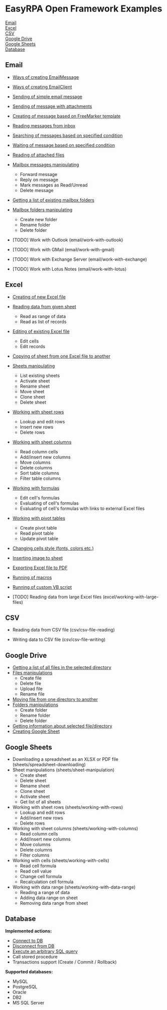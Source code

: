 # EasyRPA Open Framework Examples

 [Email](#email)  
 [Excel](#excel)  
 [CSV](#csv)  
 [Google Drive](#google-drive)  
 [Google Sheets](#google-sheets)  
 [Database](#database)  
 
## Email

- [Ways of creating EmailMessage](email/ways-of-message-creating)

- [Ways of creating EmailClient](email/ways-of-client-creating)

- [Sending of simple email message](email/simple-message-sending)

- [Sending of message with attachments](email/message-sending-with-attachments)

- [Creating of message based on FreeMarker template](email/template-based-message-creating)

- [Reading messages from inbox](email/inbox-messages-listing)

- [Searching of messages based on specified condition](email/messages-searching)

- [Waiting of message based on specified condition](email/message-waiting)

- [Reading of attached files](email/attachments-reading)

- [Mailbox messages manipulating](email/messages-manipulating) 
    * Forward message
    * Reply on message
    * Mark messages as Read/Unread    
    * Delete message   
    
- [Getting a list of existing mailbox folders](email/folders-listing)

- [Mailbox folders manipulating](email/folders-manipulating)
    * Create new folder
    * Rename folder
    * Delete folder
    
- [TODO] Work with Outlook (email/work-with-outlook)

- [TODO] Work with GMail (email/work-with-gmail)

- [TODO] Work with Exchange Server (email/work-with-exchange)

- [TODO] Work with Lotus Notes (email/work-with-lotus)

## Excel

 - [Creating of new Excel file](excel/excel-file-creating)
 
 - [Reading data from given sheet](excel/sheet-data-reading)
    * Read as range of data
    * Read as list of records    

 - [Editing of existing Excel file](excel/excel-file-editing) 
     * Edit cells
     * Edit records   
 
 - [Copying of sheet from one Excel file to another](excel/sheets-copying)    
 
 - [Sheets manipulating](excel/sheets-manipulating)
    * List existing sheets
    * Activate sheet
    * Rename sheet
    * Move sheet
    * Clone sheet
    * Delete sheet 
    
 - [Working with sheet rows](excel/working-with-rows)
    * Lookup and edit rows
    * Insert new rows
    * Delete rows
  
 - [Working with sheet columns](excel/working-with-columns)
    * Read column cells
    * Add/insert new columns
    * Move columns
    * Delete columns
    * Sort table columns 
    * Filter table columns 
    
 - [Working with formulas](excel/working-with-formulas)
    * Edit cell's formulas
    * Evaluating of cell's formulas
    * Evaluating of cell's formulas with links to external Excel files
    
 - [Working with pivot tables](excel/working-with-pivot-tables)
    * Create pivot table
    * Read pivot table 
    * Update pivot table
        
 - [Changing cells style (fonts, colors etc.)](excel/cell-style-changing)
 
 - [Inserting image to sheet](excel/image-inserting)
 
 - [Exporting Excel file to PDF](excel/export-to-pdf)
 
 - [Running of macros](excel/macros-running)
 
 - [Running of custom VB script](excel/custom-vbs-running)
 
 - [TODO] Reading data from large Excel files (excel/working-with-large-files)
 
## CSV

 - Reading data from CSV file (csv/csv-file-reading)
 
 - Writing data to CSV file (csv/csv-file-writing)
    
## Google Drive

 - [Getting a list of all files in the selected directory](google-drive/getting-files)
 - [Files manipulations](google-drive/files-manipulations)
   * Create file
   * Delete file
   * Upload file
   * Rename file
 - [Moving file from one directory to another](google-drive/file-moving)
 - [Folders manipulations](google-drive/folders-manipulations)
    * Create folder
    * Rename folder
    * Delete folder
 - [Getting information about selected file/directory](google-drive/file-dir-info)
 - [Creating Google Sheet](google-drive/google-sheet-creating)

## Google Sheets

 - Downloading a spreadsheet as an XLSX or PDF file (sheets/spreadsheet-downloading)
 - Sheet manipulations (sheets/sheet-manipulation)
    * Create sheet
    * Delete sheet
    * Rename sheet
    * Clone sheet
    * Activate sheet
    * Get list of all sheets
 - Working with sheet rows (sheets/working-with-rows)
     * Lookup and edit rows
     * Add/insert new rows
     * Delete rows
 - Working with sheet columns (sheets/working-with-columns)
   * Read column cells
   * Add/insert new columns
   * Move columns
   * Delete columns
   * Filter columns
 - Working with cells (sheets/working-with-cells)
    * Read cell formula
    * Read cell value
    * Change cell formula
    * Recalculation cell formula
 - Working with data range (sheets/working-with-data-range)
    * Reading a range of data
    * Adding data range on sheet
    * Removing data range from sheet
 
## Database
  
  **Implemented actions:**
  - [Connect to DB](database/mysql-query)
  - [Disconnect from DB](database/mysql-query)
  - [Execute an arbitrary SQL query](database/mysql-query)
  - Call stored procedure
  - Transactions support (Create / Commit / Rollback)
    
 **Supported databases:**
  - MySQL
  - PostgreSQL
  - Oracle
  - DB2
  - MS SQL Server